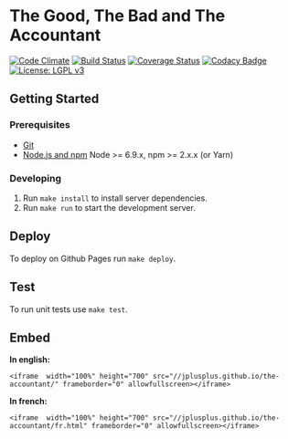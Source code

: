 # The Good, The Bad and The Accountant

[![Code Climate](https://codeclimate.com/github/jplusplus/the-accountant/badges/gpa.svg)](https://codeclimate.com/github/jplusplus/the-accountant)
[![Build Status](https://travis-ci.org/jplusplus/the-accountant.svg?branch=master)](https://travis-ci.org/jplusplus/the-accountant)
[![Coverage Status](https://coveralls.io/repos/github/jplusplus/the-accountant/badge.svg?branch=master)](https://coveralls.io/github/jplusplus/the-accountant?branch=master)
[![Codacy Badge](https://api.codacy.com/project/badge/Grade/b65cf5498d7d4f5b99214c1f6e2b297b)](https://www.codacy.com/app/pirhoo/the-accountant)
[![License: LGPL v3](https://img.shields.io/badge/License-LGPL%20v3-blue.svg)](http://www.gnu.org/licenses/lgpl-3.0)

## Getting Started

### Prerequisites

- [Git](https://git-scm.com/)
- [Node.js and npm](nodejs.org) Node >= 6.9.x, npm >= 2.x.x (or Yarn)

### Developing

1. Run `make install` to install server dependencies.
1. Run `make run` to start the development server.

## Deploy

To deploy on Github Pages run `make deploy`.

## Test

To run unit tests use `make test`.


## Embed

**In english:**

```
<iframe  width="100%" height="700" src="//jplusplus.github.io/the-accountant/" frameborder="0" allowfullscreen></iframe>
```

**In french:**

```
<iframe  width="100%" height="700" src="//jplusplus.github.io/the-accountant/fr.html" frameborder="0" allowfullscreen></iframe>
```

